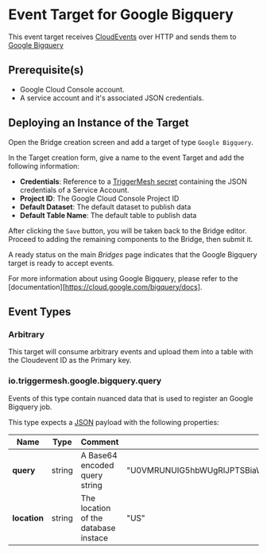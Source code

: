 # Event Target for Google Bigquery 

This event target receives [CloudEvents][ce] over HTTP and sends them to [Google Bigquery](https://cloud.google.com/bigquery)

## Prerequisite(s)

- Google Cloud Console account.
- A service account and it's associated JSON credentials.

## Deploying an Instance of the Target

Open the Bridge creation screen and add a target of type `Google Bigquery`.

In the Target creation form, give a name to the event Target and add the following information:

- **Credentials**: Reference to a [TriggerMesh secret](../guides/secrets.md) containing the JSON credentials of a Service Account.
- **Project ID**: The Google Cloud Console Project ID
- **Default Dataset**: The default dataset to publish data
- **Default Table Name**: The default table to publish data 

After clicking the `Save` button, you will be taken back to the Bridge editor. Proceed to adding the remaining
components to the Bridge, then submit it.

A ready status on the main _Bridges_ page indicates that the Google Bigquery target is ready to accept events.

For more information about using Google Bigquery, please refer to the [documentation][https://cloud.google.com/bigquery/docs].

## Event Types
### Arbitrary
This target will consume arbitrary events and upload them into a table with the Cloudevent ID as the Primary key. 

### io.triggermesh.google.bigquery.query

Events of this type contain nuanced data that is used to register an Google Bigquery job. 

This type expects a [JSON][ce-jsonformat] payload with the following properties:

| Name  |  Type |  Comment | Example
|---|---|---|---|
| **query** | string | A Base64 encoded query string | "U0VMRUNUIG5hbWUgRlJPTSBiaWdxdWVyeS1wdWJsaWMtZGF0YS51c2FfbmFtZXMudXNhXzE5MTBfMjAxMyBMSU1JVCAxMDA=" |
| **location** | string | The location of the database instace |  "US" |



[ce]: https://cloudevents.io/
[ce-jsonformat]: https://github.com/cloudevents/spec/blob/v1.0/json-format.md